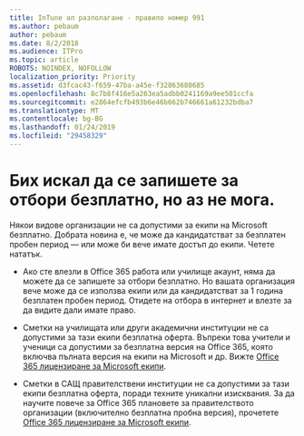 ```yaml
---
title: InTune ап разполагане - правило номер 991
ms.author: pebaum
author: pebaum
ms.date: 8/2/2018
ms.audience: ITPro
ms.topic: article
ROBOTS: NOINDEX, NOFOLLOW
localization_priority: Priority
ms.assetid: d3fcac43-f659-47ba-a45e-f32863680685
ms.openlocfilehash: 8c7b8f416e5a263ea5adbb0241169a9ee501ccfa
ms.sourcegitcommit: e2864efcfb493b6e46b662b746661a61232bdba7
ms.translationtype: MT
ms.contentlocale: bg-BG
ms.lasthandoff: 01/24/2019
ms.locfileid: "29458329"
---
```

# <a name="id-like-to-sign-up-for-teams-free-but-i-cant"></a>Бих искал да се запишете за отбори безплатно, но аз не мога.

Някои видове организации не са допустими за екипи на Microsoft безплатно. Добрата новина е, че може да кандидатстват за безплатен пробен период — или може би вече имате достъп до екипи. Четете нататък.
  
- Ако сте влезли в Office 365 работа или училище акаунт, няма да можете да се запишете за отбори безплатно. Но вашата организация вече може да се използва екипи или да кандидатстват за 1 година безплатен пробен период. Отидете на отбора в интернет и влезте за да видите дали имате право.
    
- Сметки на училищата или други академични институции не са допустими за тази екипи безплатна оферта. Въпреки това учители и ученици са допустими за безплатна версия на Office 365, която включва пълната версия на екипи на Microsoft и др. Вижте [Office 365 лицензиране за Microsoft екипи](https://docs.microsoft.com/microsoftteams/office-365-licensing).
    
- Сметки в САЩ правителствени институции не са допустими за тази екипи безплатна оферта, поради техните уникални изисквания. За да научите повече за Office 365 плановете за правителството организации (включително безплатна пробна версия), прочетете [Office 365 лицензиране за Microsoft екипи](https://docs.microsoft.com/microsoftteams/office-365-licensing).
    

